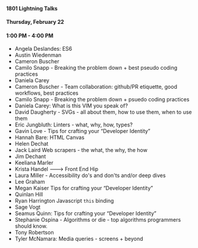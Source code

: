 #### 1801 Lightning Talks
#### Thursday, February 22
#### 1:00 PM - 4:00 PM

- Angela Deslandes: ES6
- Austin Wiedenman
- Cameron Buscher
- Camilo Snapp - Breaking the problem down + best pseudo coding practices
- Daniela Carey
- Cameron Buscher - Team collaboration: github/PR etiquette, good workflows, best practices
- Camilo Snapp - Breaking the problem down + psuedo coding practices
- Daniela Carey: What is this VIM you speak of?
- David Daugherty - SVGs - all about them, how to use them, when to use them
- Eric Jungbluth: Linters - what, why, how, types?
- Gavin Love - Tips for crafting your “Developer Identity”
- Hannah Bare: HTML Canvas
- Helen Dechat
- Jack Laird  Web scrapers - the what, the why, the how
- Jim Dechant
- Keeliana Marler
- Krista Handel ---> Front End Hip  
- Laura Miller - Accessibility do's and don'ts and/or deep dives
- Lee Graham
- Megan Kaiser  Tips for crafting your “Developer Identity”
- Quinlan Hill
- Ryan Harrington Javascript `this` binding
- Sage Vogt
- Seamus Quinn: Tips for crafting your “Developer Identity”
- Stephanie Ospina - Algorithms or die - top algorithms programmers should know.
- Tony Robertson
- Tyler McNamara: Media queries - screens + beyond

